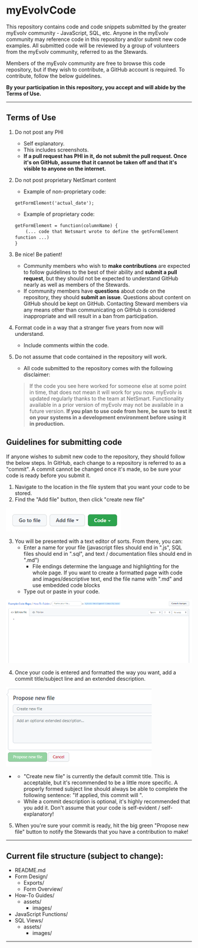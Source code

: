 # myEvolvCode

This repository contains code and code snippets submitted by the greater myEvolv community - JavaScript, SQL, etc. Anyone in the myEvolv community may reference code in this repository and/or submit new code examples. All submitted code will be reviewed by a group of volunteers from the myEvolv community, referred to as the Stewards.

Members of the myEvolv community are free to browse this code repository, but if they wish to contribute, a GitHub account is required. To contribute, follow the below guidelines.

**By your participation in this repository, you accept and will abide by the Terms of Use.**

***

## Terms of Use

1. Do not post any PHI
    - Self explanatory.
    - This includes screenshots.
    - **If a pull request has PHI in it, do not submit the pull request. Once it's on GitHub, assume that it cannot be taken off and that it's visible to anyone on the internet.**
2. Do not post proprietary NetSmart content
    - Example of non-proprietary code:

    ```
    getFormElement('actual_date');
    ```
    - Example of proprietary code:

    ```
    getFormElement = function(columnName) {
	    (... code that Netsmart wrote to define the getFormElement function ...)
    }
    ```
3. Be nice! Be patient!
    - Community members who wish to **make contributions** are expected to follow guidelines to the best of their ability and **submit a pull request**, but they should not be expected to understand GitHub nearly as well as members of the Stewards.
    - If community members have **questions** about code on the repository, they should **submit an issue**. Questions about content on GitHub should be kept on GitHub. Contacting Steward members via any means other than communicating on GitHub is considered inappropriate and will result in a ban from participation.
4. Format code in a way that a stranger five years from now will understand.
    - Include comments within the code.
5. Do not assume that code contained in the repository will work.
    - All code submitted to the repository comes with the following disclaimer:

    > If the code you see here worked for someone else at some point in time, that does not mean it will work for you now. myEvolv is updated regularly thanks to the team at NetSmart. Functionality available in a prior version of myEvolv may not be available in a future version. **If you plan to use code from here, be sure to test it on your systems in a development environment before using it in production.**

## Guidelines for submitting code
If anyone wishes to submit new code to the repository, they should follow the below steps. In GitHub, each change to a repository is referred to as a "commit". A commit cannot be changed once it's made, so be sure your code is ready before you submit it.

1. Navigate to the location in the file system that you want your code to be stored.
2. Find the "Add file" button, then click "create new file"

![Add new file](assets/img/add-file.png)

3. You will be presented with a text editor of sorts. From there, you can:
    - Enter a name for your file (javascript files should end in ".js", SQL files should end in ".sql", and text / documentation files should end in ".md")
        - File endings determine the language and highlighting for the whole page. If you want to create a formatted page with code and images/descriptive text, end the file name with ".md" and use embedded code blocks
    - Type out or paste in your code.

![Edit new file](assets/img/edit-new-file.png)

4. Once your code is entered and formatted the way you want, add a commit title/subject line and an extended description.

![Propose new file](assets/img/propose-new-file.png)

-
    - "Create new file" is currently the default commit title. This is acceptable, but it's recommended to be a little more specific. A properly formed subject line should always be able to complete the following sentence: "If applied, this commit will <your subject line here>".
    - While a commit description is optional, it's highly recommended that you add it. Don't assume that your code is self-evident / self-explanatory!
5. When you're sure your commit is ready, hit the big green "Propose new file" button to notify the Stewards that you have a contribution to make!


***

## Current file structure (subject to change):

- README.md
- Form Design/
    - Exports/
    - Form Overview/
- How-To Guides/
    - assets/
        - images/
- JavaScript Functions/
- SQL Views/
    - assets/
        - images/

***
